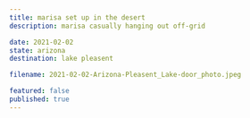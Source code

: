 ```yaml
---
title: marisa set up in the desert
description: marisa casually hanging out off-grid

date: 2021-02-02
state: arizona
destination: lake pleasent

filename: 2021-02-02-Arizona-Pleasent_Lake-door_photo.jpeg

featured: false
published: true
---
```

